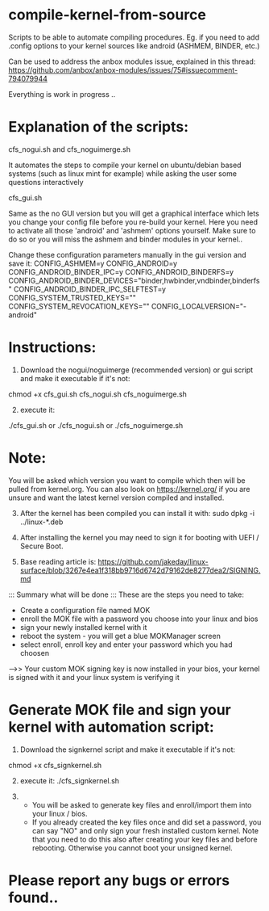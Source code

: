 # compile-kernel-from-source
Scripts to be able to automate compiling procedures. Eg. if you need to add .config options to your kernel sources like android (ASHMEM, BINDER, etc.)

Can be used to address the anbox modules issue, explained in this thread: https://github.com/anbox/anbox-modules/issues/75#issuecomment-794079944

Everything is work in progress ..

# Explanation of the scripts:
cfs_nogui.sh and cfs_noguimerge.sh

It automates the steps to compile your kernel on ubuntu/debian based systems (such as linux mint for example) while asking
the user some questions interactively

cfs_gui.sh

Same as the no GUI version but you will get a graphical interface which lets you change your config file before you re-build your kernel.
Here you need to activate all those 'android' and 'ashmem' options yourself. Make sure to do so or you will miss the ashmem and binder modules in your kernel..

Change these configuration parameters manually in the gui version and save it:
CONFIG_ASHMEM=y
CONFIG_ANDROID=y
CONFIG_ANDROID_BINDER_IPC=y
CONFIG_ANDROID_BINDERFS=y
CONFIG_ANDROID_BINDER_DEVICES="binder,hwbinder,vndbinder,binderfs"
CONFIG_ANDROID_BINDER_IPC_SELFTEST=y
CONFIG_SYSTEM_TRUSTED_KEYS=""
CONFIG_SYSTEM_REVOCATION_KEYS=""
CONFIG_LOCALVERSION="-android"

# Instructions:

1. Download the nogui/noguimerge (recommended version) or gui script and make it executable if it's not:

chmod +x cfs_gui.sh cfs_nogui.sh cfs_noguimerge.sh

2. execute it:

./cfs_gui.sh
or
./cfs_nogui.sh
or
./cfs_noguimerge.sh

# Note:
You will be asked which version you want to compile which then will be pulled from kernel.org.
You can also look on https://kernel.org/ if you are unsure and want the latest kernel version compiled and installed.

3. After the kernel has been compiled you can install it with:
sudo dpkg -i ../linux-*.deb

4. After installing the kernel you may need to sign it for booting with UEFI / Secure Boot.
5. Base reading article is: https://github.com/jakeday/linux-surface/blob/3267e4ea1f318bb9716d6742d79162de8277dea2/SIGNING.md

::: Summary what will be done :::
These are the steps you need to take:
- Create a configuration file named MOK
- enroll the MOK file with a password you choose into your linux and bios
- sign your newly installed kernel with it
- reboot the system - you will get a blue MOKManager screen
- select enroll, enroll key and enter your password which you had choosen

-->> Your custom MOK signing key is now installed in your bios, your kernel is signed with it and your linux system is verifying it



# Generate MOK file and sign your kernel with automation script:

1. Download the signkernel script and make it executable if it's not:

chmod +x cfs_signkernel.sh

2. execute it:
./cfs_signkernel.sh

3. - You will be asked to generate key files and enroll/import them into your linux / bios.
   - If you already created the key files once and did set a password, you can say "NO" and
     only sign your fresh installed custom kernel. Note that you need to do this also after
     creating your key files and before rebooting.
     Otherwise you cannot boot your unsigned kernel.


# Please report any bugs or errors found..
